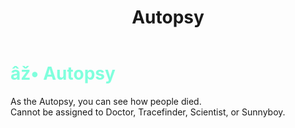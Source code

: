 ﻿---
lang: en-US
title: Autopsy
prev: Watcher
next: Bait
---
# <font color=#80ffdd>âž• <b>Autopsy</b></font> <Badge text="Helpful" type="tip" vertical="middle"/>

As the Autopsy, you can see how people died.<br>
Cannot be assigned to Doctor, Tracefinder, Scientist, or Sunnyboy.